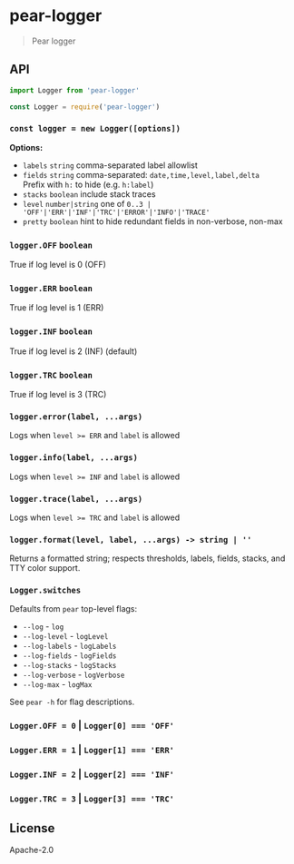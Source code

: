 # pear-logger

> Pear logger

## API

```js
import Logger from 'pear-logger'
```

```js
const Logger = require('pear-logger')
```

### `const logger = new Logger([options])`

**Options:**

- `labels` `string` comma-separated label allowlist
- `fields` `string` comma-separated: `date,time,level,label,delta`  
  Prefix with `h:` to hide (e.g. `h:label`)
- `stacks` `boolean` include stack traces
- `level` `number|string` one of `0..3 | 'OFF'|'ERR'|'INF'|'TRC'|'ERROR'|'INFO'|'TRACE'`
- `pretty` `boolean` hint to hide redundant fields in non-verbose, non-max

### `logger.OFF` `boolean`

True if log level is 0 (OFF)

### `logger.ERR` `boolean`

True if log level is 1 (ERR)

### `logger.INF` `boolean`

True if log level is 2 (INF) (default)

### `logger.TRC` `boolean`

True if log level is 3 (TRC)

### `logger.error(label, ...args)`

Logs when `level >= ERR` and `label` is allowed

### `logger.info(label, ...args)`

Logs when `level >= INF` and `label` is allowed

### `logger.trace(label, ...args)`

Logs when `level >= TRC` and `label` is allowed

### `logger.format(level, label, ...args) -> string | ''`

Returns a formatted string; respects thresholds, labels, fields, stacks, and TTY color support.

### `Logger.switches`

Defaults from `pear` top-level flags:

- `--log` - `log`
- `--log-level` - `logLevel`
- `--log-labels` - `logLabels`
- `--log-fields` - `logFields`
- `--log-stacks` - `logStacks`
- `--log-verbose` - `logVerbose`
- `--log-max` - `logMax`

See `pear -h` for flag descriptions.

### `Logger.OFF = 0` | `Logger[0] === 'OFF'`

### `Logger.ERR = 1` | `Logger[1] === 'ERR'`

### `Logger.INF = 2` | `Logger[2] === 'INF'`

### `Logger.TRC = 3` | `Logger[3] === 'TRC'`

## License

Apache-2.0
